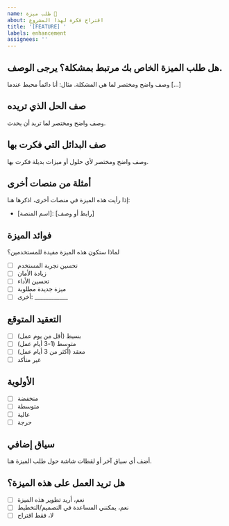 ```yaml
---
name: طلب ميزة 🚀
about: اقتراح فكرة لهذا المشروع
title: '[FEATURE] '
labels: enhancement
assignees: ''
---
```


## هل طلب الميزة الخاص بك مرتبط بمشكلة؟ يرجى الوصف.
وصف واضح ومختصر لما هي المشكلة. مثال: أنا دائماً محبط عندما [...]

## صف الحل الذي تريده
وصف واضح ومختصر لما تريد أن يحدث.

## صف البدائل التي فكرت بها
وصف واضح ومختصر لأي حلول أو ميزات بديلة فكرت بها.

## أمثلة من منصات أخرى
إذا رأيت هذه الميزة في منصات أخرى، اذكرها هنا:
- [اسم المنصة]: [رابط أو وصف]

## فوائد الميزة
لماذا ستكون هذه الميزة مفيدة للمستخدمين؟
- [ ] تحسين تجربة المستخدم
- [ ] زيادة الأمان
- [ ] تحسين الأداء
- [ ] ميزة جديدة مطلوبة
- [ ] أخرى: ____________

## التعقيد المتوقع
- [ ] بسيط (أقل من يوم عمل)
- [ ] متوسط (1-3 أيام عمل)
- [ ] معقد (أكثر من 3 أيام عمل)
- [ ] غير متأكد

## الأولوية
- [ ] منخفضة
- [ ] متوسطة
- [ ] عالية
- [ ] حرجة

## سياق إضافي
أضف أي سياق آخر أو لقطات شاشة حول طلب الميزة هنا.

## هل تريد العمل على هذه الميزة؟
- [ ] نعم، أريد تطوير هذه الميزة
- [ ] نعم، يمكنني المساعدة في التصميم/التخطيط
- [ ] لا، فقط اقتراح